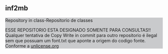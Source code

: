 <p align="center"><h2>inf2mb</h2><p>
<div style=" height:auto; width:100%;background-color:#c9cacc;">
  Repository in class-Repositorio de classes

  <p>ESSE REPOSITORIO ESTA DESIGNADO SOMENTE PARA CONSULTAS!! Qualquer tentativa de Copy Write in commit para outro     repositorio é ilegal sem que possuam um font.txt que aponte a origem do codigo fonte. Conforme a <a href="http://unlicense.org">unlicense.org</a></p>
  
</div>
